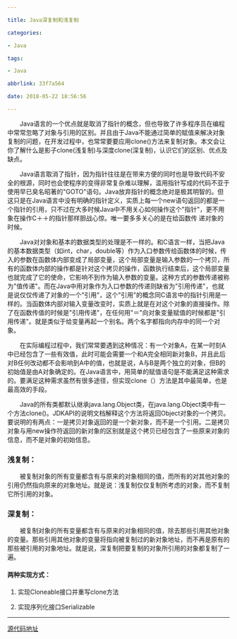 ```yaml
---

title: Java深复制和浅复制

categories:

- Java

tags:

- Java

abbrlink: 33f7a564

date: 2018-05-22 18:56:56

---
```


&emsp;&emsp;Java语言的一个优点就是取消了指针的概念，但也导致了许多程序员在编程中常常忽略了对象与引用的区别。并且由于Java不能通过简单的赋值来解决对象复制的问题，在开发过程中，也常常要要应用clone()方法来复制对象。本文会让你了解什么是影子clone(浅复制)与深度clone(深复制)，认识它们的区别、优点及缺点。  

<!-- more -->

&emsp;&emsp;Java语言取消了指针，因为指针往往是在带来方便的同时也是导致代码不安全的根源，同时也会使程序的变得非常复杂难以理解，滥用指针写成的代码不亚于使用早已臭名昭著的"GOTO"语句。Java放弃指针的概念绝对是极其明智的。但这只是在Java语言中没有明确的指针定义，实质上每一个new语句返回的都是一个指针的引用，只不过在大多时候Java中不用关心如何操作这个"指针"，更不用象在操作C＋＋的指针那样胆战心惊。唯一要多多关心的是在给函数传 递对象的时候。  

&emsp;&emsp;Java对对象和基本的数据类型的处理是不一样的。和C语言一样，当把Java的基本数据类型（如int，char，double等）作为入口参数传给函数体的时候，传入的参数在函数体内部变成了局部变量，这个局部变量是输入参数的一个拷贝，所有的函数体内部的操作都是针对这个拷贝的操作，函数执行结束后，这个局部变量也就完成了它的使命，它影响不到作为输入参数的变量。这种方式的参数传递被称为"值传递"。而在Java中用对象作为入口参数的传递则缺省为"引用传递"，也就是说仅仅传递了对象的一个"引用"，这个"引用"的概念同C语言中的指针引用是一样的。当函数体内部对输入变量改变时，实质上就是在对这个对象的直接操作。除了在函数传值的时候是"引用传递"，在任何用"＝"向对象变量赋值的时候都是"引用传递"。就是类似于给变量再起一个别名。两个名字都指向内存中的同一个对象。  

&emsp;&emsp;在实际编程过程中，我们常常要遇到这种情况：有一个对象A，在某一时刻A中已经包含了一些有效值，此时可能会需要一个和A完全相同新对象B，并且此后对B任何改动都不会影响到A中的值，也就是说，A与B是两个独立的对象，但B的初始值是由A对象确定的。在Java语言中，用简单的赋值语句是不能满足这种需求的。要满足这种需求虽然有很多途径，但实现clone（）方法是其中最简单，也是最高效的手段。  

&emsp;&emsp;Java的所有类都默认继承java.lang.Object类，在java.lang.Object类中有一个方法clone()。JDKAPI的说明文档解释这个方法将返回Object对象的一个拷贝。要说明的有两点：一是拷贝对象返回的是一个新对象，而不是一个引用。二是拷贝对象与用new操作符返回的新对象的区别就是这个拷贝已经包含了一些原来对象的信息，而不是对象的初始信息。

### 浅复制： ###

&emsp;&emsp;被复制对象的所有变量都含有与原来的对象相同的值，而所有的对其他对象的引用仍然指向原来的对象地址。就是说：浅复制仅仅复制所考虑的对象，而不复制它所引用的对象。

### 深复制： ###

&emsp;&emsp;被复制对象的所有变量都含有与原来的对象相同的值，除去那些引用其他对象的变量。那些引用其他对象的变量将指向被复制过的新对象地址，而不再是原有的那些被引用的对象地址。就是说，深复制把要复制的对象所引用的对象都复制了一遍。

#### 两种实现方式： ####

1. 实现Cloneable接口并重写clone方法

2. 实现序列化接口Serializable

----------

[源代码地址](https://github.com/pcstartop/thinkinginjava/blob/master/wikicoding/src/main/java/com/panchao/thinkinginjava/wikicoding/clone/CloneTest.java)
